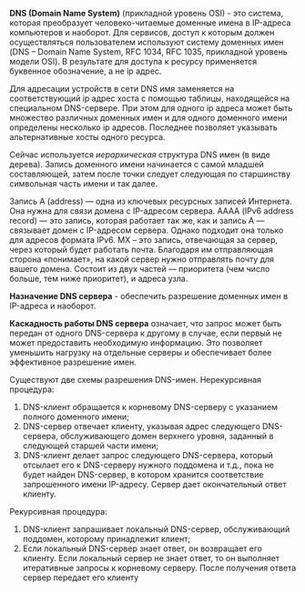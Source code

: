 **DNS (Domain Name System)** (прикладной уровень OSI) - это система, которая преобразует человеко-читаемые доменные имена в IP-адреса компьютеров и наоборот.
Для сервисов, доступ к которым должен осуществляться пользователем используют систему доменных имен (DNS – Domain Name System, RFC 1034, RFC 1035, прикладной уровень модели OSI). В результате для доступа к ресурсу применяется буквенное обозначение, а не ip адрес.

Для адресации устройств в сети DNS имя заменяется на соответствующий ip адрес хоста с помощью таблицы, находящейся на специальном DNS-сервере. При этом для одного ip адреса может быть множество различных доменных имен и для одного доменного имени определены несколько ip адресов. Последнее позволяет указывать альтернативные хосты одного ресурса.

Сейчас используется _иерархическая_ структура DNS имен (в виде дерева). Запись доменного имени начинается с самой младшей составляющей, затем после точки следует следующая по старшинству символьная часть имени и так далее.

Запись A (address) — одна из ключевых ресурсных записей Интернета. Она нужна для связи домена с IP-адресом сервера.
АААА (IPv6 address record) — это запись, которая работает так же, как и запись А — связывает домен с IP-адресом сервера. Однако подходит она только для адресов формата IPv6.
MX – это запись, отвечающая за сервер, через который будет работать почта. Благодаря им отправляющая сторона «понимает», на какой сервер нужно отправлять почту для вашего домена. Состоит из двух частей — приоритета (чем число больше, тем ниже приоритет), и адреса узла.

**Назначение DNS сервера** - обеспечить разрешение доменных имен в IP-адреса и наоборот.

**Каскадность работы DNS сервера** означает, что запрос может быть передан от одного DNS-сервера к другому в случае, если первый не может предоставить необходимую информацию. Это позволяет уменьшить нагрузку на отдельные серверы и обеспечивает более эффективное разрешение имен.

Существуют две схемы разрешения DNS-имен.
Нерекурсивная процедура:
1. DNS-клиент обращается к корневому DNS-серверу с указанием полного доменного имени;
2. DNS-сервер отвечает клиенту, указывая адрес следующего DNS-сервера, обслуживающего домен верхнего уровня, заданный в следующей старшей части имени;
3. DNS-клиент делает запрос следующего DNS-сервера, который отсылает его к DNS-серверу нужного поддомена и т.д., пока не будет найден DNS-сервер, в котором хранится соответствие запрошенного имени IP-адресу. Сервер дает окончательный ответ клиенту.

Рекурсивная процедура:
1. DNS-клиент запрашивает локальный DNS-сервер, обслуживающий поддомен, которому принадлежит клиент;
2. Если локальный DNS-сервер знает ответ, он возвращает его клиенту. Если локальный сервер не знает ответ, то он выполняет итеративные запросы к корневому серверу. После получения ответа сервер передает его клиенту